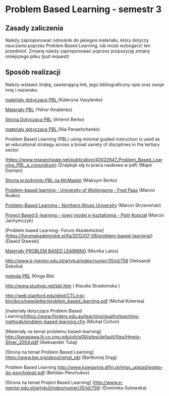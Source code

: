 # Problem Based Learning - semestr 3

## Zasady zaliczenia
Należy zaproponować odnośnik do jakiegoś materiału, który dotyczy nauczania poprzez Problem Based Learning, lub może wzbogacić ten przedmiot.
Zmianę należy zaproponować poprzez propozycję zmiany niniejszego pliku (pull request)

## Sposób realizacji
Należy wstawić linijkę, zawierającą link, jego bibliograficzny opis oraz swoje imię i nazwisko.

[materialy dotyczace PBL ](https://sites.google.com/site/nauczanieproblemowe/) (Kateryna Vasylenko)

[Materiały PBL](http://www.studygs.net/pbl.htm) (Yehor Ihnatenko)


[Strona Dotycząca PBL](https://www.chatham.edu/pt/pbl.cfm) (Artemii Berko)

[materialy dotyczace PBL ](http://www.praeha-pbl.com/pl/pbl.html) (Illia Panashchenko)

Problem Based Learning (PBL) using minimal guided instruction is used as an educational strategy across a broad variety of disciplines in the tertiary sector.

(https://www.researchgate.net/publication/40022647_Problem_Based_Learning_PBL_a_conundrum) (Znajduje się tu praca naukowa w pdf) (Major Damian)

[Strona przedmiotu PBL na McMaster](http://chemeng.mcmaster.ca/problem-based-learning) (Maksym Berko)

[Problem-based learning - University of Wollongong - Fred Paas](http://ro.uow.edu.au/cgi/viewcontent.cgi?article=2551&context=edupapers) (Marcin Rodko)

[Problem-Based Learning - Northern Illinois University](http://www.niu.edu/facdev/_pdf/guide/strategies/problem_based_learning.pdf) (Marcin Strzemiński)

[Project Based E-learning - nowy model e-kształcenia - Piotr Kopciał](http://www.e-mentor.edu.pl/artykul/index/numer/35/id/756) (Marcin Jachymczyk)

[Problem based Learning- Forum Akademickie] (https://forumakademickie.pl/fa/2012/07-08/problem-based-learning/) (Dawid Stawski)

[Materiały PROBLEM BASED LEARNING](http://online.sfsu.edu/rpurser/revised/pages/problem.htm) (Monika Latos)

http://www.e-mentor.edu.pl/artykul/index/numer/35/id/756 Oleksandr Sokoliuk

[metoda PBL](http://www.studygs.net/pbl.htm) (Kinga Bik)

http://www.studygs.net/pbl.htm ( Klaudia Stradomska )

http://web.stanford.edu/dept/CTL/cgi-bin/docs/newsletter/problem_based_learning.pdf (Michał Koterwa)

[materiały dotyczące Problem Based Learning]https://www.flinders.edu.au/teaching/quality/teaching-methods/problem-based-learning.cfm (Michał Cichoń)

[Materiały na temat problemu based-learning] http://kanagawa.lti.cs.cmu.edu/olcts09/sites/default/files/Hmelo-Silver_2004.pdf (Aleksander Tutaj)

[Strona na temat Problem Based Learning] https://www.bie.org/about/what_pbl (Bartłomiej Drąg)

Problem Based Learning  http://www.ksiegarnia.difin.pl/imgs_upload/wstep-do-psychologii.pdf (Bohdan Penchukov)

[Strona na temat Project Based Learning] (http://www.e-mentor.edu.pl/artykul/index/numer/35/id/756) (Dominika Gutowska)
